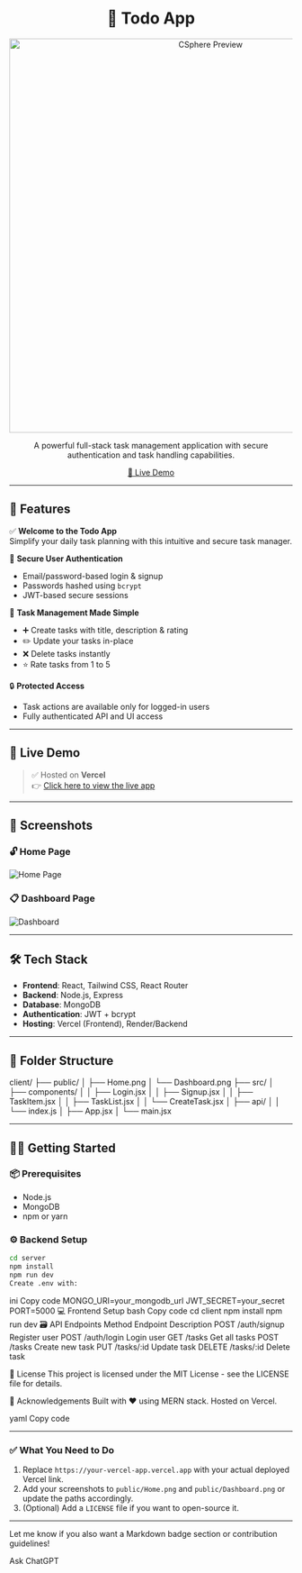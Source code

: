 <h1 align="center">📝 Todo App</h1>
<p align="center">
  <img src="./jd.png" alt="CSphere Preview" width="700"/>
</p>

<p align="center"> 
  A powerful full-stack task management application with secure authentication and task handling capabilities.
</p>

<p align="center">
  <a href="https://your-vercel-app.vercel.app" target="_blank">
    🔗 Live Demo
  </a>
</p>

---

## 🌟 Features

✅ **Welcome to the Todo App**  
Simplify your daily task planning with this intuitive and secure task manager.

🔐 **Secure User Authentication**  
- Email/password-based login & signup  
- Passwords hashed using `bcrypt`  
- JWT-based secure sessions  

📝 **Task Management Made Simple**  
- ➕ Create tasks with title, description & rating  
- ✏️ Update your tasks in-place  
- ❌ Delete tasks instantly  
- ⭐ Rate tasks from 1 to 5  

🔒 **Protected Access**  
- Task actions are available only for logged-in users  
- Fully authenticated API and UI access

---

## 🚀 Live Demo

> ✅ Hosted on **Vercel**  
👉 [Click here to view the live app](https://your-vercel-app.vercel.app)

---

## 📸 Screenshots

### 🔓 Home Page

![Home Page](./public/Home.png)

### 📋 Dashboard Page

![Dashboard](./public/Dashboard.png)

---

## 🛠️ Tech Stack

- **Frontend**: React, Tailwind CSS, React Router  
- **Backend**: Node.js, Express  
- **Database**: MongoDB  
- **Authentication**: JWT + bcrypt  
- **Hosting**: Vercel (Frontend), Render/Backend

---

## 📁 Folder Structure

client/
├── public/
│ ├── Home.png
│ └── Dashboard.png
├── src/
│ ├── components/
│ │ ├── Login.jsx
│ │ ├── Signup.jsx
│ │ ├── TaskItem.jsx
│ │ ├── TaskList.jsx
│ │ └── CreateTask.jsx
│ ├── api/
│ │ └── index.js
│ ├── App.jsx
│ └── main.jsx

---

## 🧑‍💻 Getting Started

### 📦 Prerequisites

- Node.js
- MongoDB
- npm or yarn

### ⚙️ Backend Setup

```bash
cd server
npm install
npm run dev
Create .env with:
```

ini
Copy code
MONGO_URI=your_mongodb_url
JWT_SECRET=your_secret
PORT=5000
💻 Frontend Setup
bash
Copy code
cd client
npm install
npm run dev
🗃️ API Endpoints
Method	Endpoint	Description
POST	/auth/signup	Register user
POST	/auth/login	Login user
GET	/tasks	Get all tasks
POST	/tasks	Create new task
PUT	/tasks/:id	Update task
DELETE	/tasks/:id	Delete task

📄 License
This project is licensed under the MIT License - see the LICENSE file for details.

🙌 Acknowledgements
Built with ❤️ using MERN stack.
Hosted on Vercel.

yaml
Copy code

---

### ✅ What You Need to Do

1. Replace `https://your-vercel-app.vercel.app` with your actual deployed Vercel link.  
2. Add your screenshots to `public/Home.png` and `public/Dashboard.png` or update the paths accordingly.  
3. (Optional) Add a `LICENSE` file if you want to open-source it.

---

Let me know if you also want a Markdown badge section or contribution guidelines!








Ask ChatGPT



